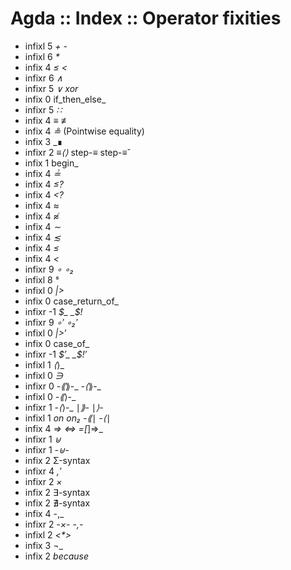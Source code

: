 # Agda :: Index :: Operator fixities

- infixl 5 _+_ _-_
- infixl 6 _*_
- infix  4 _≤_ _<_
- infixr 6 _∧_
- infixr 5 _∨_ _xor_
- infix  0 if_then_else_
- infixr 5 _∷_
- infix  4 _≡_ _≢_
- infix  4 _≗_ (Pointwise equality)
- infix  3 _∎
- infixr 2 _≡⟨⟩_ step-≡ step-≡˘
- infix  1 begin_
- infix  4 _≟_
- infix  4 _≤?_
- infix  4 _<?_
- infix  4 _≈_
- infix  4 _≉_
- infix  4 _∼_
- infix  4 _≲_
- infix  4 _≤_
- infix  4 _<_
- infixr 9 _∘_ _∘₂_
- infixl 8 _ˢ_
- infixl 0 _|>_
- infix  0 case_return_of_
- infixr -1 _$_ _$!_
- infixr 9 _∘′_ _∘₂′_
- infixl 0 _|>′_
- infix  0 case_of_
- infixr -1 _$′_ _$!′_
- infixl 1 _⟨_⟩_
- infixl 0 _∋_
- infixr 0 _-⟪_⟫-_ _-⟨_⟫-_
- infixl 0 _-⟪_⟩-_
- infixr 1 _-⟨_⟩-_ ∣_⟫-_ ∣_⟩-_
- infixl 1 _on_ _on₂_ _-⟪_∣ _-⟨_∣
- infix 4 _⇒_ _⇔_ _=[_]⇒_
- infixr 1 _⊎_
- infixr 1 _-⊎-_
- infix  2 Σ-syntax
- infixr 4 _,′_
- infixr 2 _×_
- infix  2 ∃-syntax
- infix  2 ∄-syntax
- infix  4 -,_
- infixr 2 _-×-_ _-,-_
- infixl 2 _<*>_
- infix  3 ¬_
- infix  2 _because_
